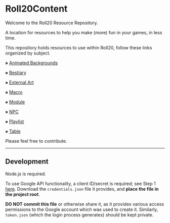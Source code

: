 # Roll20Content

Welcome to the Roll20 Resource Repository.

A location for resources to help you make (more) fun in your games, in less time.

This repository holds resources to use within Roll20, follow these links organized by subject.

 ⁍ [Animated Backgrounds](https://github.com/DMsGuild201/Roll20_resources/blob/master/Animated/README.md)

 ⁍ [Bestiary](https://github.com/DMsGuild201/Roll20_resources/blob/master/Bestiary/README.md) 
 
 ⁍ [External Art](https://github.com/DMsGuild201/Roll20_resources/blob/master/ExternalArt/README.md)
  
 ⁍ [Macro](https://github.com/DMsGuild201/Roll20_resources/blob/master/Macro/README.md)
 
 ⁍ [Module](https://github.com/DMsGuild201/Roll20_resources/blob/master/Module/README.md)
 
 ⁍ [NPC](https://github.com/DMsGuild201/Roll20_resources/blob/master/NPC/README.md)
 
 ⁍ [Playlist](https://github.com/DMsGuild201/Roll20_resources/blob/master/playlist/README.md)
 
 ⁍ [Table](https://github.com/DMsGuild201/Roll20_resources/blob/master/Table/README.md)


Please feel free to contribute.

---

## Development

Node.js is required.

To use Google API functionality, a client ID/secret is required; see Step 1 [here](https://developers.google.com/sheets/api/quickstart/nodejs).
Download the `credentials.json` file it provides, and **place the file in the project root**. 

**DO NOT commit this file** or otherwise share it, as it provides various access permissions to the Google account which was used to create it. Similarly, `token.json` (which the login process generates) should be kept private.
